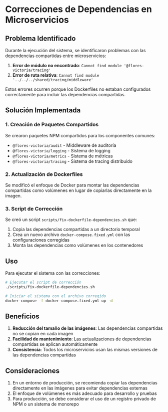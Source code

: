 # Correcciones de Dependencias en Microservicios

## Problema Identificado

Durante la ejecución del sistema, se identificaron problemas con las dependencias compartidas entre microservicios:

1. **Error de módulo no encontrado**: `Cannot find module '@flores-victoria/tracing'`
2. **Error de ruta relativa**: `Cannot find module '../../../shared/tracing/middleware'`

Estos errores ocurren porque los Dockerfiles no estaban configurados correctamente para incluir las dependencias compartidas.

## Solución Implementada

### 1. Creación de Paquetes Compartidos

Se crearon paquetes NPM compartidos para los componentes comunes:

- `@flores-victoria/audit` - Middleware de auditoría
- `@flores-victoria/logging` - Sistema de logging
- `@flores-victoria/metrics` - Sistema de métricas
- `@flores-victoria/tracing` - Sistema de tracing distribuido

### 2. Actualización de Dockerfiles

Se modificó el enfoque de Docker para montar las dependencias compartidas como volúmenes en lugar de copiarlas directamente en la imagen.

### 3. Script de Corrección

Se creó un script `scripts/fix-dockerfile-dependencies.sh` que:

1. Copia las dependencias compartidas a un directorio temporal
2. Crea un nuevo archivo `docker-compose.fixed.yml` con las configuraciones corregidas
3. Monta las dependencias como volúmenes en los contenedores

## Uso

Para ejecutar el sistema con las correcciones:

```bash
# Ejecutar el script de corrección
./scripts/fix-dockerfile-dependencies.sh

# Iniciar el sistema con el archivo corregido
docker-compose -f docker-compose.fixed.yml up -d
```

## Beneficios

1. **Reducción del tamaño de las imágenes**: Las dependencias compartidas no se copian en cada imagen
2. **Facilidad de mantenimiento**: Las actualizaciones de dependencias compartidas se aplican automáticamente
3. **Consistencia**: Todos los microservicios usan las mismas versiones de las dependencias compartidas

## Consideraciones

1. En un entorno de producción, se recomienda copiar las dependencias directamente en las imágenes para evitar dependencias externas
2. El enfoque de volúmenes es más adecuado para desarrollo y pruebas
3. Para producción, se debe considerar el uso de un registro privado de NPM o un sistema de monorepo